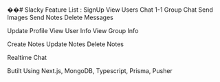 ��#   S l a c k y 
 
 
Feature List :
   SignUp
   View Users
   Chat 1-1
   Group Chat
   Send Images
   Send Notes
   Delete Messages
   
   Update Profile
   View User Info
   View Group Info

   Create Notes
   Update Notes
   Delete Notes

   Realtime Chat

Butilt Using Next.js, MongoDB, Typescript, Prisma, Pusher



